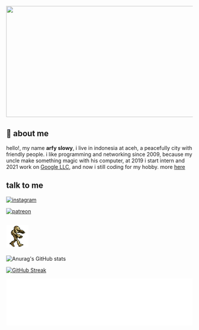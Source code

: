 <p align="center">
    <img src="https://64.media.tumblr.com/8c12f52cce92791877289a87b4c05f69/tumblr_p5jbg49pnp1qciqqno2_r1_640.gif" height="300" width="590"/>
<!--     <img src="https://i.pinimg.com/originals/cc/c6/0d/ccc60d69aca836db0e61f62783d16b41.gif" height="240" width="400"/> -->
</p>

## :boy: about me

hello!, my name **arfy slowy**, i live in indonesia at aceh, a peacefully city with friendly people. i like programming and networking since 2009, because my uncle make something magic with his computer, at 2019 i start intern and 2021 work on [Google LLC](https://about.google/?utm_source=google-ID&utm_medium=referral&utm_campaign=hp-footer&fg=1), and now i still coding for my hobby. more [here](https://raw.githubusercontent.com/slowy07/slowy07/main/slowy.svg)

## talk to me

[![instagram](https://img.shields.io/badge/Instagram-E4405F?style=for-the-badge&logo=instagram&logoColor=white)](https://www.instagram.com/arfy.slowy)
<!-- [![twitter](https://img.shields.io/badge/Twitter-1DA1F2?style=for-the-badge&logo=twitter&logoColor=white)](https://www.twitter.com/arfyslowy1) -->
[![patreon](https://img.shields.io/badge/Patreon-F96854?style=for-the-badge&logo=patreon&logoColor=white)](https://www.patreon.com/arfyslowy)

## [<img src="zombie.gif" width="60" height="60"/>](zombie.gif)

![Anurag's GitHub stats](https://github-readme-stats.vercel.app/api?username=slowy07&show_icons=true&theme=onedark)

[![GitHub Streak](http://github-readme-streak-stats.herokuapp.com?user=slowy07&theme=onedark&date_format=M%20j%5B%2C%20Y%5D&ring=DD2727)](https://git.io/streak-stats)

<!-- ## recent project

| repository                                                        | Description                                              |
| ----------------------------------------------------------------- | -------------------------------------------------------- |
| [googleLogging](https://github.com/slowy07/googleLogging)         | implementation of google logging                         |
| [Quantum computing](https://github.com/slowy07/quantum_computing) | list example and explanation quantum computing algorithm |
 -->

<!-- ## skills

![python](https://img.shields.io/badge/Python-16a085?style=for-the-badge&logo=Python&logoColor=white)
![dart](https://img.shields.io/badge/Dart-0175C2?style=for-the-badge&logo=dart&logoColor=white)
![java](https://img.shields.io/badge/Java-2980b9?style=for-the-badge&logo=Python&logoColor=white)
![javascript](https://img.shields.io/badge/JavaScript-323330?style=for-the-badge&logo=javascript&logoColor=F7DF1E)
![cplusplus](https://img.shields.io/badge/C%2B%2B-00599C?style=for-the-badge&logo=c%2B%2B&logoColor=white)
![assembly](https://img.shields.io/badge/Assembly-e67e22?style=for-the-badge&logo=AssemblyScript&logoColor=white)
<p align="center">
    <img src="https://img.icons8.com/stickers/50/000000/python.png"/>
    <img src="https://img.icons8.com/color/50/000000/c-plus-plus-logo.png"/>
    <img src="https://img.icons8.com/color/50/000000/c-programming.png"/>
    <img src="https://img.icons8.com/color/50/000000/dart.png"/>
    <img src="https://img.icons8.com/color/50/000000/java-coffee-cup-logo--v1.png"/>
    <img src="https://img.icons8.com/color/50/000000/tensorflow.png"/>
    <img src="https://img.icons8.com/fluency/50/000000/flutter.png"/>
    <img src="https://img.icons8.com/color/50/000000/figma--v1.png"/>
</p> -->

![contrib](https://github.com/slowy07/slowy07/blob/acf960ecb465ede0cfb3c8a23207606283f944ea/contribution.svg)

<!-- ![Metrics](github-metrics.svg)
![programminglanguage](programming.languages.svg) -->
